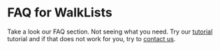 # FAQ for WalkLists

Take a look our FAQ section. Not seeing what you need. Try our 
[tutorial](../../tutorials/index.md)
tutorial and if that does not work for you, try to [contact us](../../contact/index.md).
 

  

  
 

